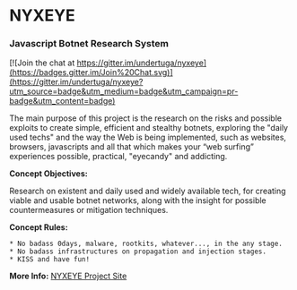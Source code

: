 NYXEYE
======
### Javascript Botnet Research System

[![Join the chat at https://gitter.im/undertuga/nyxeye](https://badges.gitter.im/Join%20Chat.svg)](https://gitter.im/undertuga/nyxeye?utm_source=badge&utm_medium=badge&utm_campaign=pr-badge&utm_content=badge)


The main purpose of this project is the research on the risks and possible exploits to create simple, efficient and stealthy botnets, exploring the "daily used techs" and the way the Web is being implemented, such as websites, browsers, javascripts and all that which makes your “web surfing” experiences possible, practical, "eyecandy" and addicting.


**Concept Objectives:**

Research on existent and daily used and widely available tech, for creating viable and usable botnet networks, along with the insight for possible countermeasures or mitigation techniques.


**Concept Rules:**

	* No badass 0days, malware, rootkits, whatever..., in the any stage.
	* No badass infrastructures on propagation and injection stages.
	* KISS and have fun!


**More Info:** [NYXEYE Project Site](https://undertuga.github.io/nyxeye/)
